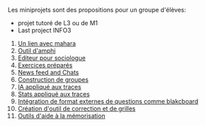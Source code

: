 
Les miniprojets sont des propositions pour un groupe d'élèves:
- projet tutoré de L3 ou de M1 
- Last project INFO3 


1. [Un lien avec mahara](portfolio.md)  
1. [Outil d'amphi](votar.md)  
1. [Editeur pour sociologue](editorforphd.md)  
1. [Exercices préparés](prepared.md)
1. [News feed and Chats](chatnews.md)
1. [Construction de groupes](groupegenerator.md)
1. [IA appliqué aux traces](iatrace.md)
1. [Stats appliqué aux traces](stats.md)
1. [Intégration de format externes de questions  comme blakcboard](blackboard.md)
1. [Création d'outil de correction et de grilles](corrections.md)
1. [Outils d'aide à la mémorisation](quizlet.md)

